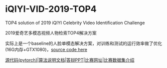 # iQIYI-VID-2019-TOP4

TOP4 solution of 2019 iQIYI Celebrity Video Identification Challenge

2019爱奇艺多模态视频人物检索TOP4解决方案

实际上是一个baseline的人脸单模态解决方案，对训练和测试的运行效率做了优化(16G内存+GTX1080)，[source code here](./2019_iQIYI_ACMMM)

[源代码(pytorch)](./2019_iQIYI_ACMMM/src)|[算法说明文档](./2019_iQIYI_ACMMM/data/TOP4-solution-seefun.pdf)|[答辩PPT](./2019_iQIYI_ACMMM/data/TOP4-seefun-PPT.pdf)|[比赛网址](http://challenge.ai.iqiyi.com/detail?raceId=5c767dc41a6fa0ccf53922e7)|[比赛数据集介绍](https://arxiv.org/pdf/1811.07548.pdf)

